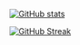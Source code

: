  [![GitHub stats](https://github-readme-stats.vercel.app/api?username=Rohitkushvaha01&show_icons=true&theme=codeSTACKr&rank_icon=percentile&bg_color=06182100&icon_color=40edab&title_color=42a4f5)](https://github.com/Rohitkushvaha01)
 
[![GitHub Streak](https://streak-stats.demolab.com/?user=Rohitkushvaha01&theme=toonight&background=06182100&border=0C1A2500&stroke=42a4f5&fire=42a4f5&ring=42a4f5&currStreakNum=ffffff&sideNums=ffffff&sideLabels=42a4f5&dates=40edab&currStreakLabel=42a4f5)](https://github.com/Rohitkushvaha01)




